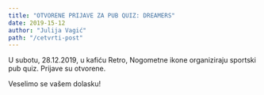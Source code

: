 ```yaml
---
title: "OTVORENE PRIJAVE ZA PUB QUIZ: DREAMERS"
date: 2019-15-12
author: "Julija Vagić"
path: "/cetvrti-post"
---
```


U subotu, 28.12.2019, u kafiću Retro, Nogometne ikone organiziraju sportski pub quiz. Prijave su otvorene.

Veselimo se vašem dolasku!
